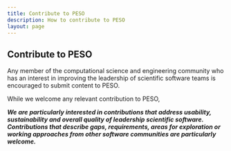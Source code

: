 ```yaml
---
title: Contribute to PESO
description: How to contribute to PESO
layout: page
---
```


## Contribute to PESO

Any member of the computational science and engineering community who has an interest in improving the leadership of scientific software teams is encouraged to submit content to PESO.  

While we welcome any relevant contribution to PESO,

**_We are particularly interested in contributions that address usability, sustainability and overall quality of leadership scientific software.  Contributions that describe gaps, requirements, areas for exploration or working approaches from other software communities are particularly welcome._**
